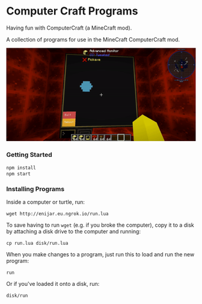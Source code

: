# Computer Craft Programs

Having fun with ComputerCraft (a MineCraft mod).

A collection of programs for use in the MineCraft ComputerCraft mod.

![Demo](misc/demo.gif)

### Getting Started

```shell
npm install
npm start
```

### Installing Programs

Inside a computer or turtle, run:

```shell
wget http://enijar.eu.ngrok.io/run.lua
```

To save having to run `wget` (e.g. if you broke the computer), copy it to a disk by attaching a disk drive to the
computer and running:

```shell
cp run.lua disk/run.lua
```

When you make changes to a program, just run this to load and run the new program:

```shell
run
```

Or if you've loaded it onto a disk, run:

```shell
disk/run
```
